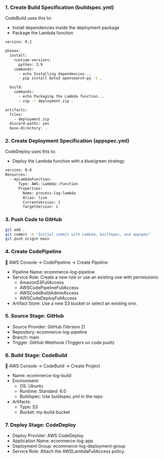 ### 1. **Create Build Specification (buildspec.yml)**

CodeBuild uses this to:
- Install dependencies inside the deployment package
- Package the Lambda function

```bash
version: 0.2

phases:
  install:
    runtime-versions:
      python: 3.9
    commands:
      - echo Installing dependencies...
      - pip install boto3 opensearch-py -t .

  build:
    commands:
      - echo Packaging the Lambda function...
      - zip -r deployment.zip . 

artifacts:
  files:
    - deployment.zip
  discard-paths: yes
  base-directory: .
```

### 2. **Create Deployment Specification (appspec.yml)**

CodeDeploy uses this to:
- Deploy the Lambda function with a blue/green strategy

```bash
version: 0.0
Resources:
  - myLambdaFunction:
      Type: AWS::Lambda::Function
      Properties:
        Name: process-log-lambda
        Alias: live
        CurrentVersion: 1
        TargetVersion: 2
```

### 3. **Push Code to GitHub**

```bash
git add .
git commit -m "Initial commit with Lambda, buildspec, and appspec"
git push origin main
```

### 4. **Create CodePipeline**

📍 AWS Console → CodePipeline → Create Pipeline

- Pipeline Name: ecommerce-log-pipeline
- Service Role: Create a new role or use an existing one with permissions: 
  - AmazonS3FullAccess
  - AWSCodePipelineFullAccess
  - AWSCodeBuildAdminAccess
  - AWSCodeDeployFullAccess
- Artifact Store: Use a new S3 bucket or select an existing one.

### 5. **Source Stage: GitHub**

- Source Provider: GitHub (Version 2)
- Repository: ecommerce-log-pipeline
- Branch: main
- Trigger: GitHub Webhook (Triggers on code push)

### 6. **Build Stage: CodeBuild**

📍 AWS Console → CodeBuild → Create Project 
- Name: ecommerce-log-build
- Environment: 
  - OS: Ubuntu
  - Runtime: Standard: 6.0
  - Buildspec: Use buildspec.yml in the repo
- Artifacts: 
  - Type: S3
  - Bucket: my-build-bucket


### 7. **Deploy Stage: CodeDeploy**

- Deploy Provider: AWS CodeDeploy
- Application Name: ecommerce-log-app
- Deployment Group: ecommerce-log-deployment-group
- Service Role: Attach the AWSLambdaFullAccess policy.
